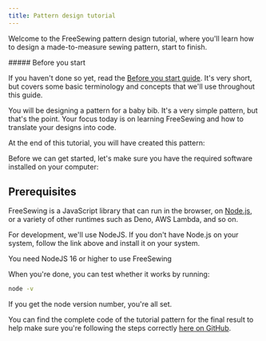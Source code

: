 ```yaml
---
title: Pattern design tutorial
---
```


Welcome to the FreeSewing pattern design tutorial, where you'll learn how to
design a made-to-measure sewing pattern, start to finish.

<Tip>
##### Before you start

If you haven't done so yet, read the [Before you start 
guide](/guides/prerequisites). It's very short, but covers some basic 
terminology and concepts that we'll use throughout this guide.
</Tip>

You will be designing a pattern for a baby bib. It's a very simple pattern, but
that's the point.  Your focus today is on learning FreeSewing and how to
translate your designs into code.

At the end of this tutorial, you will have created this pattern:

<Examples part="tutorial.step11" caption="Your end result" />

Before we can get started, let's make sure you have the required software
installed on your computer:

## Prerequisites

FreeSewing is a JavaScript library that can run in the browser, on
[Node.js](https://nodejs.org/), or a variety of other runtimes such as Deno,
AWS Lambda, and so on.

For development, we'll use NodeJS. If you don't have Node.js on your system,
follow the link above and install it on your system.

<Tip compact>You need NodeJS 16 or higher to use FreeSewing</Tip>

When you're done, you can test whether it works by running:

```sh
node -v
```

If you get the node version number, you're all set.

You can find the complete code of the tutorial pattern for the final result to
help make sure you're following the steps correctly [here on
GitHub](https://github.com/freesewing/freesewing/blob/develop/designs/tutorial/src/bib.mjs).
